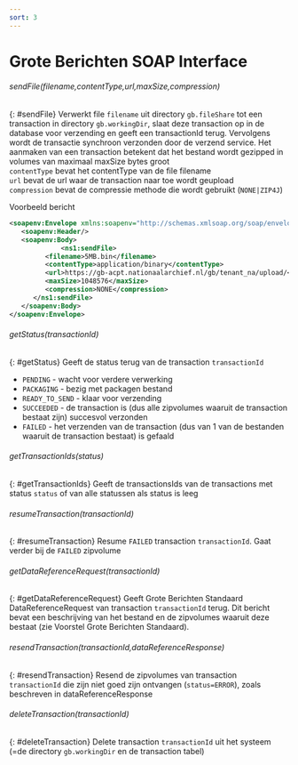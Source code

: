 ```yaml
---
sort: 3
---
```


# Grote Berichten SOAP Interface

###### sendFile(filename,contentType,url,maxSize,compression)
{: #sendFile}
Verwerkt file `filename` uit directory `gb.fileShare` tot een transaction in directory `gb.workingDir`, slaat deze transaction op in de database voor verzending en geeft een transactionId terug.
Vervolgens wordt de transactie synchroon verzonden door de verzend service.
Het aanmaken van een transaction betekent dat het bestand wordt gezipped in volumes van maximaal maxSize bytes groot  
`contentType` bevat het contentType van de file filename  
`url` bevat de url waar de transaction naar toe wordt geupload  
`compression` bevat de compressie methode die wordt gebruikt (`NONE|ZIP4J`)

Voorbeeld bericht
```xml
<soapenv:Envelope xmlns:soapenv="http://schemas.xmlsoap.org/soap/envelope/" xmlns:ns="http://www.nationaalarchief.nl/digikoppeling/gb/2.3">
   <soapenv:Header/>
   <soapenv:Body>
             <ns1:sendFile>
         <filename>5MB.bin</filename>
         <contentType>application/binary</contentType>
         <url>https://gb-acpt.nationaalarchief.nl/gb/tenant_na/upload/</url>
         <maxSize>1048576</maxSize>
         <compression>NONE</compression>
      </ns1:sendFile>
   </soapenv:Body>
</soapenv:Envelope>
```

###### getStatus(transactionId)
{: #getStatus}
Geeft de status terug van de transaction `transactionId`
- `PENDING` - wacht voor verdere verwerking
- `PACKAGING` - bezig met packagen bestand
- `READY_TO_SEND` - klaar voor verzending
- `SUCCEEDED` - de transaction is (dus alle zipvolumes waaruit de transaction bestaat zijn) succesvol verzonden
- `FAILED` - het verzenden van de transaction (dus van 1 van de bestanden waaruit de transaction bestaat) is gefaald

###### getTransactionIds(status)
{: #getTransactionIds}
Geeft de transactionsIds van de transactions met status `status` of van alle statussen als status is leeg

###### resumeTransaction(transactionId)
{: #resumeTransaction}
Resume `FAILED` transaction `transactionId`. Gaat verder bij de `FAILED` zipvolume

###### getDataReferenceRequest(transactionId)
{: #getDataReferenceRequest}
Geeft Grote Berichten Standaard DataReferenceRequest van transaction `transactionId` terug. Dit bericht bevat een beschrijving van het bestand en de zipvolumes waaruit deze bestaat (zie Voorstel Grote Berichten Standaard).

###### resendTransaction(transactionId,dataReferenceResponse)
{: #resendTransaction}
Resend de zipvolumes van transaction `transactionId` die zijn niet goed zijn ontvangen (`status=ERROR`), zoals beschreven in dataReferenceResponse

###### deleteTransaction(transactionId)
{: #deleteTransaction}
Delete transaction `transactionId` uit het systeem (=de directory `gb.workingDir` en de transaction tabel)
